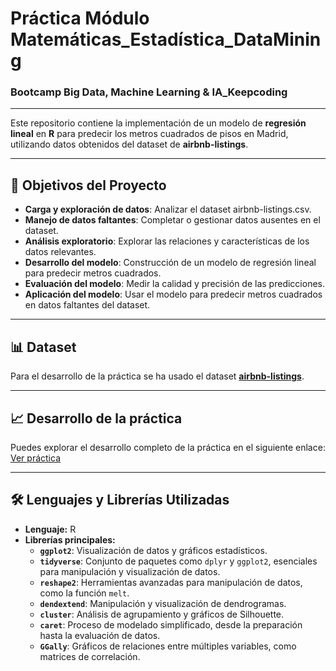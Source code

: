 # Práctica Módulo Matemáticas_Estadística_DataMining 
### Bootcamp Big Data, Machine Learning & IA_Keepcoding
___

Este repositorio contiene la implementación de un modelo de **regresión lineal** en **R** para predecir los metros cuadrados de pisos en Madrid, utilizando datos obtenidos del dataset de **airbnb-listings**.

---

## 🎯 Objetivos del Proyecto
- **Carga y exploración de datos**: Analizar el dataset airbnb-listings.csv.
- **Manejo de datos faltantes**: Completar o gestionar datos ausentes en el dataset.
- **Análisis exploratorio**: Explorar las relaciones y características de los datos relevantes.
- **Desarrollo del modelo**: Construcción de un modelo de regresión lineal para predecir metros cuadrados.
- **Evaluación del modelo**: Medir la calidad y precisión de las predicciones.
- **Aplicación del modelo**: Usar el modelo para predecir metros cuadrados en datos faltantes del dataset.

---

## 📊 Dataset
Para el desarrollo de la práctica se ha usado el dataset [**airbnb-listings**](https://github.com/Leticia2512/Practica-Modulo-Matematicas_Estadistica_DataMining-Bootcamp-BD15/blob/main/airbnb-listings.zip).

---

## 📈 Desarrollo de la práctica
Puedes explorar el desarrollo completo de la práctica en el siguiente enlace:  
[Ver práctica](https://github.com/Leticia2512/Practica-Modulo-Matematicas_Estadistica_DataMining-Bootcamp-BD15/blob/main/Pra%CC%81ctica%20Matema%CC%81ticas101_Estadi%CC%81stica_R.Studio.qmd)

___

## 🛠️ Lenguajes y Librerías Utilizadas
- **Lenguaje:** R  
- **Librerías principales:**  
  - **`ggplot2`**: Visualización de datos y gráficos estadísticos.  
  - **`tidyverse`**: Conjunto de paquetes como `dplyr` y `ggplot2`, esenciales para manipulación y visualización de datos.  
  - **`reshape2`**: Herramientas avanzadas para manipulación de datos, como la función `melt`.  
  - **`dendextend`**: Manipulación y visualización de dendrogramas.  
  - **`cluster`**: Análisis de agrupamiento y gráficos de Silhouette.  
  - **`caret`**: Proceso de modelado simplificado, desde la preparación hasta la evaluación de datos.  
  - **`GGally`**: Gráficos de relaciones entre múltiples variables, como matrices de correlación.








